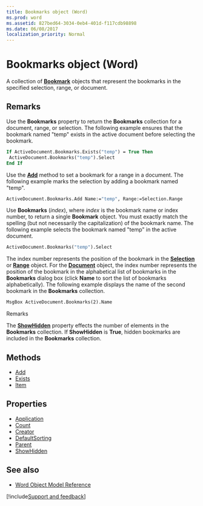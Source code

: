 ```yaml
---
title: Bookmarks object (Word)
ms.prod: word
ms.assetid: 827bed64-3034-0eb4-401d-f117cdb98898
ms.date: 06/08/2017
localization_priority: Normal
---
```



# Bookmarks object (Word)

A collection of  **[Bookmark](Word.Bookmark.md)** objects that represent the bookmarks in the specified selection, range, or document.


## Remarks

Use the  **Bookmarks** property to return the **Bookmarks** collection for a document, range, or selection. The following example ensures that the bookmark named "temp" exists in the active document before selecting the bookmark.


```vb
If ActiveDocument.Bookmarks.Exists("temp") = True Then 
 ActiveDocument.Bookmarks("temp").Select 
End If
```

Use the  **[Add](Word.Bookmarks.Add.md)** method to set a bookmark for a range in a document. The following example marks the selection by adding a bookmark named "temp".




```vb
ActiveDocument.Bookmarks.Add Name:="temp", Range:=Selection.Range
```

Use  **Bookmarks** (_index_), where _index_ is the bookmark name or index number, to return a single **Bookmark** object. You must exactly match the spelling (but not necessarily the capitalization) of the bookmark name. The following example selects the bookmark named "temp" in the active document.




```vb
ActiveDocument.Bookmarks("temp").Select
```

The index number represents the position of the bookmark in the  **[Selection](Word.Selection.md)** or **[Range](Word.Range.md)** object. For the **[Document](Word.Document.md)** object, the index number represents the position of the bookmark in the alphabetical list of bookmarks in the **Bookmarks** dialog box (click **Name** to sort the list of bookmarks alphabetically). The following example displays the name of the second bookmark in the **Bookmarks** collection.




```vb
MsgBox ActiveDocument.Bookmarks(2).Name
```

Remarks

The  **[ShowHidden](Word.Bookmarks.ShowHidden.md)** property effects the number of elements in the **Bookmarks** collection. If **ShowHidden** is **True**, hidden bookmarks are included in the **Bookmarks** collection.

## Methods

- [Add](Word.Bookmarks.Add.md)
- [Exists](Word.Bookmarks.Exists.md)
- [Item](Word.Bookmarks.Item.md)

## Properties

- [Application](Word.Bookmarks.Application.md)
- [Count](Word.Bookmarks.Count.md)
- [Creator](Word.Bookmarks.Creator.md)
- [DefaultSorting](Word.Bookmarks.DefaultSorting.md)
- [Parent](Word.Bookmarks.Parent.md)
- [ShowHidden](Word.Bookmarks.ShowHidden.md)

## See also

- [Word Object Model Reference](overview/Word/object-model.md)

[!include[Support and feedback](~/includes/feedback-boilerplate.md)]
